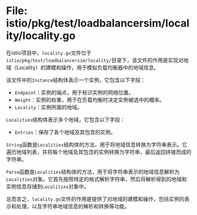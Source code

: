 # File: istio/pkg/test/loadbalancersim/locality/locality.go

在istio项目中，`locality.go`文件位于`istio/pkg/test/loadbalancersim/locality/`目录下，该文件的作用是实现对地域（Locality）的建模和操作，用于模拟负载均衡器中的地域信息。

该文件中的`Instance`结构体表示一个实例，它包含以下字段：

- `Endpoint`：实例的端点，用于标识实例的网络位置。
- `Weight`：实例的权重，用于在负载均衡时决定实例被选中的概率。
- `Locality`：实例所属的地域。

`Localities`结构体表示多个地域，它包含以下字段：

- `Entries`：保存了各个地域及其包含的实例。

`String`函数是`Localities`结构体的方法，用于将地域信息转换为字符串表示。它遍历地域列表，并将每个地域及其包含的实例转换为字符串，最后返回拼接而成的字符串。

`Parse`函数是`Localities`结构体的方法，用于将字符串表示的地域信息解析为`Localities`对象。它首先按照特定的格式解析字符串，然后将解析得到的地域和实例信息存储到`Localities`对象中。

总而言之，`locality.go`文件的作用是提供了对地域的建模和操作，包括实例的表示和处理，以及字符串地域信息的解析和转换等功能。

